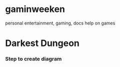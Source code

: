 # gaminweeken
personal entertainment, gaming, docs help on games

Darkest Dungeon
===============

### Step to create diagram


